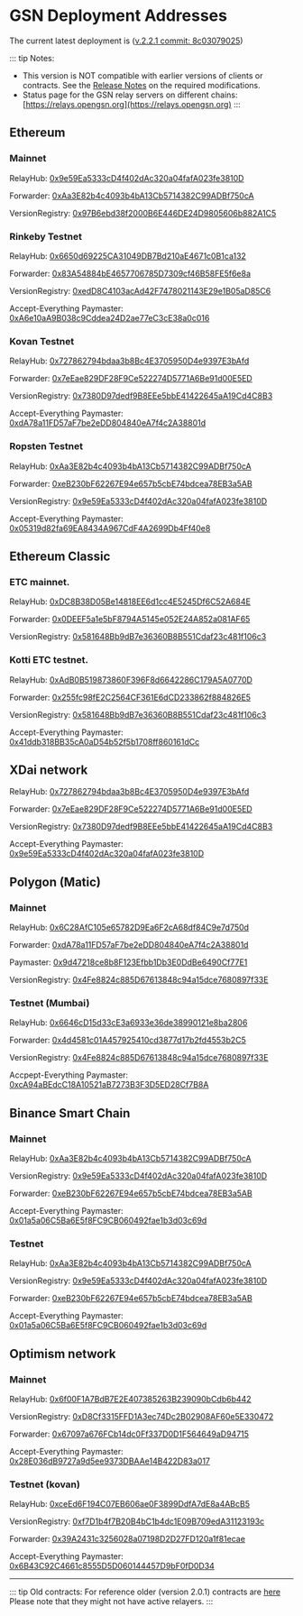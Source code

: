 # GSN Deployment Addresses

The current latest deployment is ([v.2.2.1 commit: 8c03079025](https://github.com/opengsn/gsn/releases/tag/v2.2.1)) 

::: tip Notes:
* This version is NOT compatible with earlier versions of clients or contracts. See the [Release Notes](https://github.com/opengsn/gsn/releases/tag/v2.2.1)
  on the required modifications.
* Status page for the GSN relay servers on different chains: [https://relays.opengsn.org](https://relays.opengsn.org)
:::


## Ethereum 

### Mainnet

RelayHub: [0x9e59Ea5333cD4f402dAc320a04fafA023fe3810D](https://etherscan.io/address/0x9e59Ea5333cD4f402dAc320a04fafA023fe3810D)

Forwarder: [0xAa3E82b4c4093b4bA13Cb5714382C99ADBf750cA](https://etherscan.io/address/0xAa3E82b4c4093b4bA13Cb5714382C99ADBf750cA)

VersionRegistry: [0x97B6ebd38f2000B6E446DE24D9805606b882A1C5](https://etherscan.io/address/0x97B6ebd38f2000B6E446DE24D9805606b882A1C5)

### Rinkeby Testnet

RelayHub: [0x6650d69225CA31049DB7Bd210aE4671c0B1ca132](https://rinkeby.etherscan.io/address/0x6650d69225CA31049DB7Bd210aE4671c0B1ca132)

Forwarder: [0x83A54884bE4657706785D7309cf46B58FE5f6e8a](https://rinkeby.etherscan.io/address/0x83A54884bE4657706785D7309cf46B58FE5f6e8a)

VersionRegistry: [0xedD8C4103acAd42F7478021143E29e1B05aD85C6](https://rinkeby.etherscan.io/address/0xedD8C4103acAd42F7478021143E29e1B05aD85C6)

Accept-Everything Paymaster: [0xA6e10aA9B038c9Cddea24D2ae77eC3cE38a0c016](https://rinkeby.etherscan.io/address/0xA6e10aA9B038c9Cddea24D2ae77eC3cE38a0c016)

### Kovan Testnet

RelayHub: [0x727862794bdaa3b8Bc4E3705950D4e9397E3bAfd](https://kovan.etherscan.io/address/0x727862794bdaa3b8Bc4E3705950D4e9397E3bAfd)

Forwarder: [0x7eEae829DF28F9Ce522274D5771A6Be91d00E5ED](https://kovan.etherscan.io/address/0x7eEae829DF28F9Ce522274D5771A6Be91d00E5ED)

VersionRegistry: [0x7380D97dedf9B8EEe5bbE41422645aA19Cd4C8B3](https://kovan.etherscan.io/address/0x7380D97dedf9B8EEe5bbE41422645aA19Cd4C8B3)

Accept-Everything Paymaster: [0xdA78a11FD57aF7be2eDD804840eA7f4c2A38801d](https://kovan.etherscan.io/address/0xdA78a11FD57aF7be2eDD804840eA7f4c2A38801d)

### Ropsten Testnet

RelayHub: [0xAa3E82b4c4093b4bA13Cb5714382C99ADBf750cA](https://ropsten.etherscan.io/address/0xAa3E82b4c4093b4bA13Cb5714382C99ADBf750cA)

Forwarder: [0xeB230bF62267E94e657b5cbE74bdcea78EB3a5AB](https://ropsten.etherscan.io/address/0xeB230bF62267E94e657b5cbE74bdcea78EB3a5AB)

VersionRegistry: [0x9e59Ea5333cD4f402dAc320a04fafA023fe3810D](https://ropsten.etherscan.io/address/0x9e59Ea5333cD4f402dAc320a04fafA023fe3810D)

Accept-Everything Paymaster: [0x05319d82fa69EA8434A967CdF4A2699Db4Ff40e8](https://ropsten.etherscan.io/address/0x05319d82fa69EA8434A967CdF4A2699Db4Ff40e8)

<!--
### Goerli Testnet

RelayHub: [0x727862794bdaa3b8Bc4E3705950D4e9397E3bAfd](https://goerli.etherscan.io/address/0x727862794bdaa3b8Bc4E3705950D4e9397E3bAfd)

Forwarder: [0x7eEae829DF28F9Ce522274D5771A6Be91d00E5ED](https://goerli.etherscan.io/address/0x7eEae829DF28F9Ce522274D5771A6Be91d00E5ED)

Paymaster: [0x50d2b611CC85308CeEecd7a43D00168b97B71F9A](https://goerli.etherscan.io/address/0x50d2b611CC85308CeEecd7a43D00168b97B71F9A)

VersionRegistry: [0x7380D97dedf9B8EEe5bbE41422645aA19Cd4C8B3](https://goerli.etherscan.io/address/0x7380D97dedf9B8EEe5bbE41422645aA19Cd4C8B3)
-->


## Ethereum Classic

### ETC mainnet.

RelayHub: [0xDC8B38D05Be14818EE6d1cc4E5245Df6C52A684E](https://blockscout.com/etc/mainnet/address/0xDC8B38D05Be14818EE6d1cc4E5245Df6C52A684E)

Forwarder: [0x0DEEF5a1e5bF8794A5145e052E24A852a081AF65](https://blockscout.com/etc/mainnet/address/0x0DEEF5a1e5bF8794A5145e052E24A852a081AF65)

VersionRegistry: [0x581648Bb9dB7e36360B8B551Cdaf23c481f106c3](https://blockscout.com/etc/kotti/address/0x581648Bb9dB7e36360B8B551Cdaf23c481f106c3)

### Kotti ETC testnet.

RelayHub: [0xAdB0B519873860F396F8d6642286C179A5A0770D](https://blockscout.com/etc/kotti/address/0xAdB0B519873860F396F8d6642286C179A5A0770D)

Forwarder: [0x255fc98fE2C2564CF361E6dCD233862f884826E5](https://blockscout.com/etc/kotti/address/0x255fc98fE2C2564CF361E6dCD233862f884826E5)

VersionRegistry: [0x581648Bb9dB7e36360B8B551Cdaf23c481f106c3](https://blockscout.com/etc/kotti/address/0x581648Bb9dB7e36360B8B551Cdaf23c481f106c3)

Accept-Everything Paymaster: [0x41ddb318BB35cA0aD54b52f5b1708ff860161dCc](https://blockscout.com/etc/kotti/address/0x41ddb318BB35cA0aD54b52f5b1708ff860161dCc)


## XDai network

RelayHub: [0x727862794bdaa3b8Bc4E3705950D4e9397E3bAfd](https://blockscout.com/poa/xdai/address/0x727862794bdaa3b8Bc4E3705950D4e9397E3bAfd)

Forwarder: [0x7eEae829DF28F9Ce522274D5771A6Be91d00E5ED](https://blockscout.com/poa/xdai/address/0x7eEae829DF28F9Ce522274D5771A6Be91d00E5ED)

VersionRegistry: [0x7380D97dedf9B8EEe5bbE41422645aA19Cd4C8B3](https://blockscout.com/poa/xdai/address/0x7380D97dedf9B8EEe5bbE41422645aA19Cd4C8B3)

Accept-Everything Paymaster: [0x9e59Ea5333cD4f402dAc320a04fafA023fe3810D](https://blockscout.com/poa/xdai/address/0x9e59Ea5333cD4f402dAc320a04fafA023fe3810D)

## Polygon (Matic)

### Mainnet

RelayHub: [0x6C28AfC105e65782D9Ea6F2cA68df84C9e7d750d](https://explorer-mainnet.maticvigil.com/address/0x6C28AfC105e65782D9Ea6F2cA68df84C9e7d750d)

Forwarder: [0xdA78a11FD57aF7be2eDD804840eA7f4c2A38801d](https://explorer-mainnet.maticvigil.com/address/0xdA78a11FD57aF7be2eDD804840eA7f4c2A38801d)

Paymaster: [0x9d47218ce8b8F123Efbb1Db3E0DdBe6490Cf77E1](https://explorer-mainnet.maticvigil.com/address/0x9d47218ce8b8F123Efbb1Db3E0DdBe6490Cf77E1)

VersionRegistry: [0x4Fe8824c885D67613848c94a15dce7680897f33E](https://explorer-mumbai.maticvigil.com/address/0x4Fe8824c885D67613848c94a15dce7680897f33E)

### Testnet (Mumbai)

RelayHub: [0x6646cD15d33cE3a6933e36de38990121e8ba2806](https://explorer-mumbai.maticvigil.com/address/0x6646cD15d33cE3a6933e36de38990121e8ba2806)

Forwarder: [0x4d4581c01A457925410cd3877d17b2fd4553b2C5](https://explorer-mumbai.maticvigil.com/address/0x4d4581c01A457925410cd3877d17b2fd4553b2C5)

VersionRegistry: [0x4Fe8824c885D67613848c94a15dce7680897f33E](https://explorer-mumbai.maticvigil.com/address/0x4Fe8824c885D67613848c94a15dce7680897f33E)

Accpept-Everything Paymaster: [0xcA94aBEdcC18A10521aB7273B3F3D5ED28Cf7B8A](https://explorer-mumbai.maticvigil.com/address/0xcA94aBEdcC18A10521aB7273B3F3D5ED28Cf7B8A)


## Binance Smart Chain

### Mainnet

RelayHub: [0xAa3E82b4c4093b4bA13Cb5714382C99ADBf750cA](https://bscscan.com/address/0xAa3E82b4c4093b4bA13Cb5714382C99ADBf750cA)

VersionRegistry: [0x9e59Ea5333cD4f402dAc320a04fafA023fe3810D](https://bscscan.com/address/0x9e59Ea5333cD4f402dAc320a04fafA023fe3810D)

Forwarder: [0xeB230bF62267E94e657b5cbE74bdcea78EB3a5AB](https://bscscan.com/address/0xeB230bF62267E94e657b5cbE74bdcea78EB3a5AB)

Accept-Everything Paymaster: [0x01a5a06C5Ba6E5f8FC9CB060492fae1b3d03c69d](https://bscscan.com/address/0x01a5a06C5Ba6E5f8FC9CB060492fae1b3d03c69d)

### Testnet

RelayHub: [0xAa3E82b4c4093b4bA13Cb5714382C99ADBf750cA](https://testnet.bscscan.com/address/0xAa3E82b4c4093b4bA13Cb5714382C99ADBf750cA)

VersionRegistry: [0x9e59Ea5333cD4f402dAc320a04fafA023fe3810D](https://testnet.bscscan.com/address/0x9e59Ea5333cD4f402dAc320a04fafA023fe3810D)

Forwarder: [0xeB230bF62267E94e657b5cbE74bdcea78EB3a5AB](https://testnet.bscscan.com/address/0xeB230bF62267E94e657b5cbE74bdcea78EB3a5AB)

Accept-Everything Paymaster: [0x01a5a06C5Ba6E5f8FC9CB060492fae1b3d03c69d](https://testnet.bscscan.com/address/0x01a5a06C5Ba6E5f8FC9CB060492fae1b3d03c69d)


## Optimism network

### Mainnet

RelayHub: [0x6f00F1A7BdB7E2E407385263B239090bCdb6b442](https://optimistic.etherscan.io/address/0x6f00F1A7BdB7E2E407385263B239090bCdb6b442)

VersionRegistry: [0xD8Cf3315FFD1A3ec74Dc2B02908AF60e5E330472](https://optimistic.etherscan.io/address/0xD8Cf3315FFD1A3ec74Dc2B02908AF60e5E330472)

Forwarder: [0x67097a676FCb14dc0Ff337D0D1F564649aD94715](https://optimistic.etherscan.io/address/0x67097a676FCb14dc0Ff337D0D1F564649aD94715)

Accept-Everything Paymaster: [0x28E036dB9727a9d5ee9373DBAAe14B422D83a017](https://optimistic.etherscan.io/address/0x28E036dB9727a9d5ee9373DBAAe14B422D83a017)

### Testnet (kovan)

RelayHub: [0xceEd6F194C07EB606ae0F3899DdfA7dE8a4ABcB5](https://kovan-optimistic.etherscan.io/address/0xceEd6F194C07EB606ae0F3899DdfA7dE8a4ABcB5)

VersionRegistry: [0xf7D1b4f7B20B4bC1b4dc1E09B709edA31123193c](https://kovan-optimistic.etherscan.io/address/0xf7D1b4f7B20B4bC1b4dc1E09B709edA31123193c)

Forwarder: [0x39A2431c3256028a07198D2D27FD120a1f81ecae](https://kovan-optimistic.etherscan.io/address/0x39A2431c3256028a07198D2D27FD120a1f81ecae)

Accept-Everything Paymaster: [0x6B43C92C4661c8555D5D060144457D9bF0fD0D34](https://kovan-optimistic.etherscan.io/address/0x6B43C92C4661c8555D5D060144457D9bF0fD0D34)

-----
::: tip Old contracts:
For reference older (version 2.0.1) contracts are [here](/contracts/addresses201.md)
Please note that they might not have active relayers.
:::
